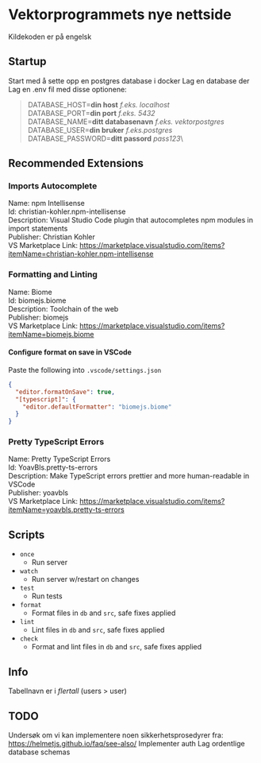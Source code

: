 # Vektorprogrammets nye nettside

Kildekoden er på engelsk

## Startup

Start med å sette opp en postgres database i docker
Lag en database der
Lag en .env fil med disse optionene:

> DATABASE_HOST=**din host** *f.eks. localhost*\
> DATABASE_PORT=**din port** *f.eks. 5432*\
> DATABASE_NAME=**ditt databasenavn** *f.eks. vektorpostgres*\
> DATABASE_USER=**din bruker** *f.eks.postgres*\
> DATABASE_PASSWORD=**ditt passord** *pass123*\

## Recommended Extensions

### Imports Autocomplete

Name: npm Intellisense\
Id: christian-kohler.npm-intellisense\
Description: Visual Studio Code plugin that autocompletes npm modules in import statements\
Publisher: Christian Kohler\
VS Marketplace Link: <https://marketplace.visualstudio.com/items?itemName=christian-kohler.npm-intellisense>

### Formatting and Linting

Name: Biome\
Id: biomejs.biome\
Description: Toolchain of the web\
Publisher: biomejs\
VS Marketplace Link: <https://marketplace.visualstudio.com/items?itemName=biomejs.biome>

#### Configure format on save in VSCode

Paste the following into `.vscode/settings.json`

```json
{
  "editor.formatOnSave": true,
  "[typescript]": {
    "editor.defaultFormatter": "biomejs.biome"
  }
}
```

### Pretty TypeScript Errors

Name: Pretty TypeScript Errors\
Id: YoavBls.pretty-ts-errors\
Description: Make TypeScript errors prettier and more human-readable in VSCode\
Publisher: yoavbls\
VS Marketplace Link: <https://marketplace.visualstudio.com/items?itemName=yoavbls.pretty-ts-errors>

## Scripts

- `once`
  - Run server
- `watch`
  - Run server w/restart on changes
- `test`
  - Run tests
- `format`
  - Format files in `db` and `src`, safe fixes applied
- `lint`
  - Lint files in `db` and `src`, safe fixes applied
- `check`
  - Format and lint files in `db` and `src`, safe fixes applied

## Info

Tabellnavn er i *flertall* (users > user)

## TODO

Undersøk om vi kan implementere noen sikkerhetsprosedyrer fra: <https://helmetjs.github.io/faq/see-also/>
Implementer auth
Lag ordentlige database schemas
